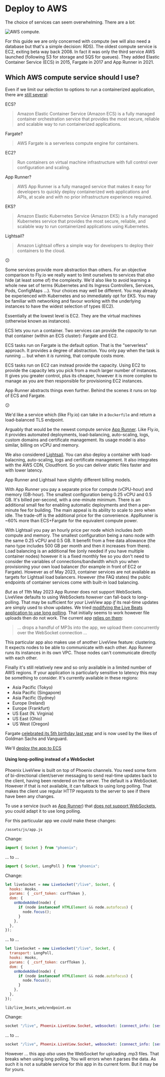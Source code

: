 # Deploy to AWS

The choice of services can seem overwhelming. There are a _lot_:

![AWS compute](img/aws_compute_options.jpeg).

For this guide we are only concerned with compute (we will also need a database but that's a simple decision: RDS). The oldest compute service is EC2, exiting beta way back 2008. In fact it was only the third service AWS launched (following S3 for storage and SQS for queues). They added Elastic Container Service (ECS) in 2015, Fargate in 2017 and App Runner in 2021.

## Which AWS compute service should I use?

Even if we limit our selection to options to run a containerized application, there are [still several](https://aws.amazon.com/containers/services/):

ECS?

> Amazon Elastic Container Service (Amazon ECS) is a fully managed container orchestration service that provides the most secure, reliable and scalable way to run containerized applications.

Fargate?

> AWS Fargate is a serverless compute engine for containers.

EC2?

> Run containers on virtual machine infrastructure with full control over configuration and scaling.

App Runner?

> AWS App Runner is a fully managed service that makes it easy for developers to quickly deploy containerized web applications and APIs, at scale and with no prior infrastructure experience required.

EKS?

> Amazon Elastic Kubernetes Service (Amazon EKS) is a fully managed Kubernetes service that provides the most secure, reliable, and scalable way to run containerized applications using Kubernetes.

Lightsail?

> Amazon Lightsail offers a simple way for developers to deploy their containers to the cloud.

:confused:

Some services provide more abstraction than others. For an objective comparison to Fly.io we really want to limit ourselves to services that _also_ hide (at least some of) the complexity. We'd also like to avoid learning a whole new set of terms (Kubernetes and its Ingress Controllers, Services, Pods, ConfigMaps ...). Your choices may well be different. You may already be experienced with Kubernetes and so immediately opt for EKS. You may be familiar with networking and favour working with the underlying instances to have the widest selection of types (EC2).

Essentially at the lowest level is EC2. They are the virtual machines (otherwise known as instances).

ECS lets you run a container. Two services can provide the _capacity_ to run that container (within an ECS cluster): Fargate and EC2.

ECS tasks run on Fargate is the default option. That is the "serverless" approach. It provides a degree of abstraction. You only pay when the task is running ... but when it _is_ running, that compute costs more.

ECS tasks run on EC2 can instead provide the capacity. Using EC2 to provide the capacity lets you pick from a much larger number of instances. It gives you greater control, plus its cheaper, however it is more complex to manage as you are then responsible for provisioning EC2 instances.

App Runner abstracts things even further. Behind the scenes it runs on top of ECS and Fargate.

:confused:

We'd like a service which (like Fly.io) can take in a `Dockerfile` and return a load-balanced TLS endpoint.

Arguably that would be the newest compute service [App Runner](https://aws.amazon.com/apprunner/). Like Fly.io, it provides automated deployments, load-balancing, auto-scaling, logs, custom domains and certificate management. Its usage model is also similar, billing on vCPU and memory.

We also considered [Lightsail](https://aws.amazon.com/lightsail/). You can also deploy a container with load-balacning, auto-scaling, logs and certificate management. It also integrates with the AWS CDN, Cloudfront. So you can deliver static files faster and with lower latency.

App Runner and Lightsail have slightly different billing models.

With App Runner you pay a separate price for compute (vCPU-hour) and memory (GB-hour). The smallest configuration being 0.25 vCPU and 0.5 GB. It's billed per-second, with a one-minute minimum. There is an additional small fee for enabling automatic deployments and then a per-minute fee for building. The main appeal is its ability to scale to zero when idle. The trade-off is the additional price for the convenience. AppRunner is ~60% more than ECS+Fargate for the equivalent compute power.

With Lightsail you pay an hourly price per node which includes _both_ compute and memory. The smallest configuration being a nano node with the same 0.25 vCPU and 0.5 GB. It benefit from a free data allowance (the nano type includes 500 GB per month and then it increases from there). Load balancing is an additional fee (only needed if you have multiple container nodes) however it is a fixed monthly fee so you don't need to consider the variables of connections/bandwidth which you when provisioning your own load balancer (for example in front of EC2 or Fargate). However as of May 2023, container services are not available as targets for Lightsail load balancers. However (the FAQ states) the public endpoints of container services come with built-in load balancing.

_But_ as of 11th May 2023 App Runner does not support WebSockets. LiveView defaults to using WebSockets _however_ can fall-back to long-polling. That may be sufficient for _your_ LiveView app _if_ its real-time updates are simply used to show updates. We tried [modifying the Live Beats application to use long polling](/docs/misc-using-long-polling.md). That initially seems to work however file uploads then do not work. The current app [relies on them](https://fly.io/blog/livebeats/):

> ... drops a handful of MP3s into the app, we upload them concurrently over the WebSocket connection ...

This particular app also makes use of another LiveView feature: clustering. It expects nodes to be able to communicate with each other. App Runner runs its instances in its own VPC. Those nodes can't communicate directly with each other.

Finally it's still relatively new and so only available in a limited number of AWS regions. If your application is particularly sensitive to latency this may be something to consider. It's currently available in these regions:

- Asia Pacific (Tokyo)
- Asia Pacific (Singapore)
- Asia Pacific (Sydney)
- Europe (Ireland)
- Europe (Frankfurt)
- US East (N. Virginia)
- US East (Ohio)
- US West (Oregon)

Fargate [celebrated its 5th birthday last year](https://aws.amazon.com/blogs/containers/happy-5th-birthday-aws-fargate/) and is now used by the likes of Goldman Sachs and Vanguard.

We'll [deploy the app to ECS](/docs/8-deploy-to-ecs.md)

#### Using long-polling instead of a WebSocket

Phoenix LiveView is built on top of Phoenix channels. You need some form of bi-directional client/server messaging to send real-time updates back to the client, having been rendered on the server. The default is a WebSocket. However if that is not available, it can fallback to using long polling. That makes the client use regular HTTP requests to the server to see if there have been any changes.

To use a service (such as [App Runner](https://aws.amazon.com/apprunner/)) that [does not support WebSockets](https://github.com/aws/apprunner-roadmap/issues/13), you could adapt it to use long polling.

For this particuular app we _could_ make these changes:

`/assets/js/app.js`

Change:

```js
import { Socket } from "phoenix";
```

... to ...

```js
import { Socket, LongPoll } from "phoenix";
```

Change:

```js
let liveSocket = new LiveSocket("/live", Socket, {
  hooks: Hooks,
  params: { _csrf_token: csrfToken },
  dom: {
    onNodeAdded(node) {
      if (node instanceof HTMLElement && node.autofocus) {
        node.focus();
      }
    },
  },
});
```

... to ...

```js
let liveSocket = new LiveSocket("/live", Socket, {
  transport: LongPoll,
  hooks: Hooks,
  params: { _csrf_token: csrfToken },
  dom: {
    onNodeAdded(node) {
      if (node instanceof HTMLElement && node.autofocus) {
        node.focus();
      }
    },
  },
});
```

`lib/live_beats_web/endpoint.ex`

Change:

```elixir
socket "/live", Phoenix.LiveView.Socket, websocket: [connect_info: [session: @session_options]]
```

... to ...

```elixir
socket "/live", Phoenix.LiveView.Socket, websocket: [connect_info: [session: @session_options]], longpoll: [connect_info: [session: @session_options]]
```

However ... this app _also_ uses the WebSocket for uploading .mp3 files. That breaks when using long polling. You will errors when it parses the data. As such it is not a suitable service for _this_ app in its current form. But it may be for yours.
